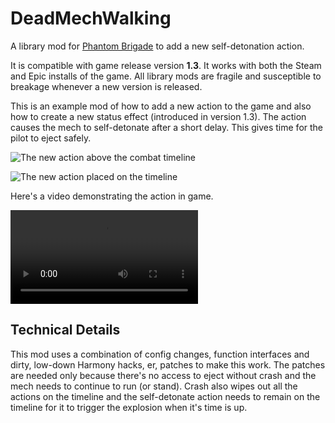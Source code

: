 # DeadMechWalking

A library mod for [Phantom Brigade](https://braceyourselfgames.com/phantom-brigade/) to add a new self-detonation action.

It is compatible with game release version **1.3**. It works with both the Steam and Epic installs of the game. All library mods are fragile and susceptible to breakage whenever a new version is released.

This is an example mod of how to add a new action to the game and also how to create a new status effect (introduced in version 1.3). The action causes the mech to self-detonate after a short delay. This gives time for the pilot to eject safely.

![The new action above the combat timeline](https://github.com/echkode/PhantomBrigadeMod_DeadMechWalking/assets/48565771/5a63af62-c789-47c0-ae09-ddd26d7677d0)

![The new action placed on the timeline](https://github.com/echkode/PhantomBrigadeMod_DeadMechWalking/assets/48565771/3ac424b4-7413-4439-992d-71d7c5b6a8c9)

Here's a video demonstrating the action in game.

<video controls src="https://github.com/echkode/PhantomBrigadeMod_DeadMechWalking/assets/48565771/62c5c86f-b61a-4fde-b94c-265522a4a011">
  <p>Demonstrating self-detonate in action. A mech runs toward another mech. A second before collision, the pilot ejects from the first mech. Just before collision, the first mech explodes in a powerful blast.</p>
</video>

## Technical Details

This mod uses a combination of config changes, function interfaces and dirty, low-down Harmony hacks, er, patches to make this work. The patches are needed only because there's no access to eject without crash and the mech needs to continue to run (or stand). Crash also wipes out all the actions on the timeline and the self-detonate action needs to remain on the timeline for it to trigger the explosion when it's time is up.
